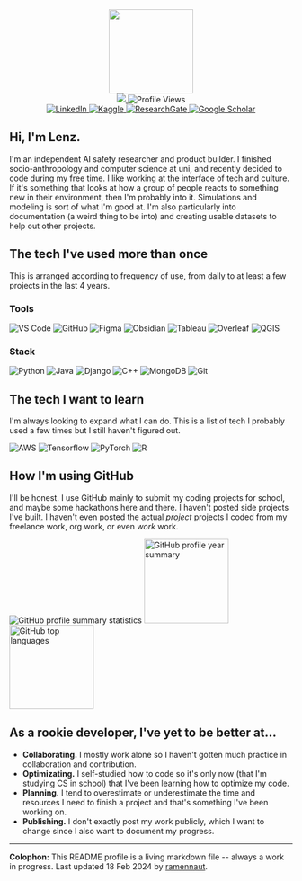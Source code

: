 <!-- Header GIF -->
<div id="header" align="center">
  <img src="https://res.cloudinary.com/practicaldev/image/fetch/s--jbblUf9N--/c_limit%2Cf_auto%2Cfl_progressive%2Cq_66%2Cw_880/https://dev-to-uploads.s3.amazonaws.com/uploads/articles/twxlvixc93j8vmm4zp53.gif" width="150"/>
</div>

<!-- Profile views -->
<div id="views" align="center">
    <a href="https://lenz.wiki/">
        <img src="https://img.shields.io/badge/digital_garden-lenz.wiki-informational?style=for-the-badge&color=9999FF&logoColor=white">
    </a>
    <img src="https://komarev.com/ghpvc/?username=ramennaut&label=views_counter&style=for-the-badge&color=FF69B4" alt="Profile Views"/>
</div>

<!-- Socials -->
<div id="socials" align="center">
    <a href="https://www.linkedin.com/in/llenzl/">
        <img src="https://img.shields.io/badge/LinkedIn-0077B5?style=for-the-badge&logo=linkedin&logoColor=white" alt="LinkedIn"/>
    </a>
    <a href="https://www.kaggle.com/ramennaut">
        <img src="https://img.shields.io/badge/Kaggle-20BEFF?style=for-the-badge&logo=Kaggle&logoColor=white" alt="Kaggle"/>
    </a>
    <a href="https://www.researchgate.net/profile/Jan-Llenzl-Dagohoy">
        <img src="https://img.shields.io/badge/Research_Gate-00CCBB.svg?&style=for-the-badge&logo=ResearchGate&logoColor=white" alt="ResearchGate"/>
    </a>
    <a href="https://scholar.google.com/citations?user=ni9r0QgAAAAJ&hl=en">
        <img src="https://img.shields.io/badge/Google_Scholar-4285F4?style=for-the-badge&logo=google-scholar&logoColor=white" alt="Google Scholar"/>
    </a>
</div>

<!-- About -->
## Hi, I'm Lenz.
I'm an independent AI safety researcher and product builder. I finished socio-anthropology and computer science at uni, and recently decided to code during my free time. I like working at the interface of tech and culture. If it's something that looks at how a group of people reacts to something new in their environment, then I'm probably into it. Simulations and modeling is sort of what I'm good at. I'm also particularly into documentation (a weird thing to be into) and creating usable datasets to help out other projects.

<!-- Tech -->
## The tech I've used more than once
This is arranged according to frequency of use, from daily to at least a few projects in the last 4 years.

### Tools
<div id="tools">
    <img src="https://img.shields.io/badge/VSCode-0078D4?style=for-the-badge&logo=visual%20studio%20code&logoColor=white" alt="VS Code">
    <img src="https://img.shields.io/badge/GitHub-100000?style=for-the-badge&logo=github&logoColor=white" alt="GitHub">
    <img src="https://img.shields.io/badge/Figma-F24E1E?style=for-the-badge&logo=figma&logoColor=white" alt="Figma">
    <img src="https://img.shields.io/badge/Obsidian-483699?style=for-the-badge&logo=Obsidian&logoColor=white" alt="Obsidian">
    <img src="https://img.shields.io/badge/Tableau-E97627?style=for-the-badge&logo=Tableau&logoColor=white" alt="Tableau">
    <img src="https://img.shields.io/badge/Overleaf-47A141?style=for-the-badge&logo=Overleaf&logoColor=white" alt="Overleaf">
    <img src="https://img.shields.io/badge/QGIS-589632?style=for-the-badge&logo=qgis&logoColor=white" alt="QGIS">
</div>

### Stack
<div id="stack">
    <img src="https://img.shields.io/badge/Python-FFD43B?style=for-the-badge&logo=python&logoColor=blue" alt="Python">
    <img src="https://img.shields.io/badge/Java-ED1D25?style=for-the-badge&logoColor=white" alt="Java">
    <img src="https://img.shields.io/badge/Django-092E20?style=for-the-badge&logo=django&logoColor=green" alt="Django">
    <img src="https://img.shields.io/badge/C%2B%2B-00599C?style=for-the-badge&logo=c%2B%2B&logoColor=white" alt="C++">
    <img src="https://img.shields.io/badge/MongoDB-4EA94B?style=for-the-badge&logo=mongodb&logoColor=white" alt="MongoDB">
    <img src="https://img.shields.io/badge/GIT-E44C30?style=for-the-badge&logo=git&logoColor=white" alt="Git">
</div>

## The tech I want to learn
I'm always looking to expand what I can do. This is a list of tech I probably used a few times but I still haven't figured out.
<div id="study">
    <img src="https://img.shields.io/badge/Amazon_AWS-FF9900?style=for-the-badge&logo=amazonaws&logoColor=white" alt="AWS">
    <img src="https://img.shields.io/badge/TensorFlow-FF6F00?style=for-the-badge&logo=TensorFlow&logoColor=white" alt="Tensorflow">
    <img src="https://img.shields.io/badge/PyTorch-EE4C2C?style=for-the-badge&logo=pytorch&logoColor=white" alt="PyTorch">
    <img src="https://img.shields.io/badge/R-276DC3?style=for-the-badge&logo=r&logoColor=white" alt="R">
</div>


<!-- GitHub Stats -->
## How I'm using GitHub
I'll be honest. I use GitHub mainly to submit my coding projects for school, and maybe some hackathons here and there. I haven't posted side projects I've built. I haven't even posted the actual *project* projects I coded from my freelance work, org work, or even *work* work.
<div id="stats">
    <img src="http://github-profile-summary-cards.vercel.app/api/cards/profile-details?username=ramennaut&theme=dracula" alt="GitHub profile summary statistics">
    <img src="http://github-profile-summary-cards.vercel.app/api/cards/stats?username=ramennaut&theme=dracula" alt="GitHub profile year summary" height="150px">
    <img src="https://github-readme-stats.vercel.app/api/top-langs/?username=ramennaut&layout=compact&theme=dracula" alt="GitHub top languages" height="150px">
</div>

## As a rookie developer, I've yet to be better at...
- **Collaborating.** I mostly work alone so I haven't gotten much practice in collaboration and contribution.
- **Optimizating.** I self-studied how to code so it's only now (that I'm studying CS in school) that I've been learning how to optimize my code.
- **Planning.** I tend to overestimate or underestimate the time and resources I need to finish a project and that's something I've been working on.
- **Publishing.** I don't exactly post my work publicly, which I want to change since I also want to document my progress.

---
**Colophon:** This README profile is a living markdown file -- always a work in progress. Last updated 18 Feb 2024 by <a href="https://github.com/ramennaut">ramennaut</a>.
